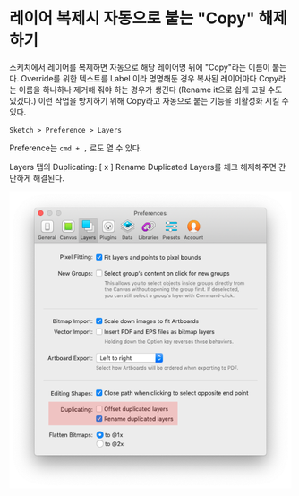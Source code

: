 # 레이어 복제시 자동으로 붙는 "Copy" 해제하기

스케치에서 레이어를 복제하면 자동으로 해당 레이어명 뒤에 "Copy"라는 이름이 붙는다. Override를 위한 텍스트를 Label 이라 명명해둔 경우 복사된 레이어마다 Copy라는 이름을 하나하나 제거해 줘야 하는 경우가 생긴다 (Rename it으로 쉽게 고칠 수도 있겠다.) 이런 작업을 방지하기 위해 Copy라고 자동으로 붙는 기능을 비활성화 시킬 수 있다.

```
Sketch > Preference > Layers
```

Preference는 `cmd + ,` 로도 열 수 있다.

Layers 탭의 Duplicating: [ x ] Rename Duplicated Layers를 체크 해제해주면 간단하게 해결된다.

![sketch-copy-in-preferance](../@images/sketch-copy-in-preferance.png)